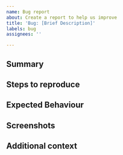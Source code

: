 ```yaml
---
name: Bug report
about: Create a report to help us improve
title: 'Bug: [Brief Description]'
labels: bug
assignees: ''

---
```


## Summary
<!-- What is the issue you are experiencing? -->

## Steps to reproduce
<!--
What are the steps to reproduce this issue?

1. Go to "..."
2. Click on "...."
3. Scroll down to "...."
4. See error
-->

## Expected Behaviour
<!-- What is the expected behaviour? -->

## Screenshots
<!-- If applicable, add screenshots to help explain your problem. -->

## Additional context
<!-- Is there anything else that would give context about the problem? -->
